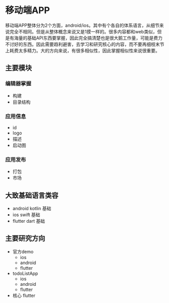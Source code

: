 # 移动端APP

移动端APP整体分为2个方面，android/ios。其中有个各自的体系语言，从细节来说完全不相同。但是从整体概念来说又是1摸一样的。很多内容都和web类似，但是有海量的基础API东西要掌握，因此完全搞清楚也是很大鹅工作量，可能是费力不讨好的东西。因此需要趋利避害，去学习和研究核心的内容，而不要再细枝末节上耗费太多精力。大的方向来说，有很多相似性，因此掌握相似性来说很重要。

## 主要模块

### 编辑器掌握
- 构建
- 目录结构

### 应用信息
- id
- logo
- 描述
- 启动图

### 应用发布
- 打包
- 市场

## 大致基础语言类容

- android kotlin 基础
- ios swift 基础
- flutter dart 基础

## 主要研究方向

- 官方demo
  - ios
  - android
  - flutter
- todoListApp
  - ios
  - android
  - flutter
- 核心 flutter